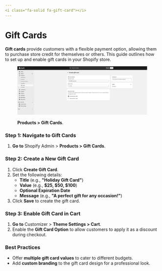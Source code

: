 ```yaml
---
<i class="fa-solid fa-gift-card"></i>
---
```


# Gift Cards

**Gift cards** provide customers with a flexible payment option, allowing them to purchase store credit for themselves or others. This guide outlines how to set up and enable gift cards in your Shopify store.



<figure><img src="../.gitbook/assets/gift-card.jpg" alt=""><figcaption><p><strong>Products > Gift Cards</strong>.</p></figcaption></figure>

### **Step 1: Navigate to Gift Cards**

1. **Go to** Shopify Admin > **Products > Gift Cards**.

### **Step 2: Create a New Gift Card**

1. Click **Create Gift Card**.
2. Set the following details:
   * **Title** (e.g., **"Holiday Gift Card"**)
   * **Value** (e.g., **$25, $50, $100**)
   * **Optional Expiration Date**
   * **Message** (e.g., **"A perfect gift for any occasion!"**)
3. Click **Save** to create the gift card.

### **Step 3: Enable Gift Card in Cart**

1. **Go to** Customizer > **Theme Settings > Cart**.
2. Enable the **Gift Card Option** to allow customers to apply it as a discount during checkout.

### **Best Practices**

* Offer **multiple gift card values** to cater to different budgets.
* Add **custom branding** to the gift card design for a professional look.
